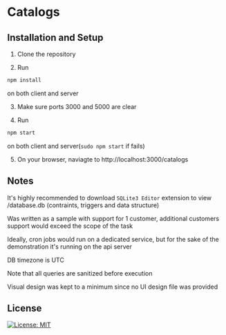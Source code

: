 # Catalogs
  
## Installation and Setup

1. Clone the repository

2. Run 
```bash
npm install
``` 
on both client and server

3. Make sure ports 3000 and 5000 are clear

4. Run 
```bash
npm start
```  
on both client and server(`sudo npm start` if fails)

5. On your browser, naviagte to http://localhost:3000/catalogs

## Notes

It's highly recommended to download `SQLite3 Editor` extension to view /database.db (contraints, triggers and data structure)

Was written as a sample with support for 1 customer, additional customers support would exceed the scope of the task

Ideally, cron jobs would run on a dedicated service, but for the sake of the demonstration it's running on the api server

DB timezone is UTC

Note that all queries are sanitized before execution

Visual design was kept to a minimum since no UI design file was provided


## License
[![License: MIT](https://img.shields.io/badge/License-MIT-yellow.svg)](/LICENSE.txt)